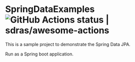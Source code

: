 # SpringDataExamples  ![GitHub Actions status | sdras/awesome-actions](https://github.com/eldhoseak/SpringDataExamples/workflows/BUILD/badge.svg)

This is a sample project to demonstrate the Spring Data JPA.

Run as a Spring boot application. 
